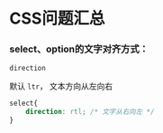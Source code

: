 # CSS问题汇总

### select、option的文字对齐方式：

`direction`

默认 `ltr`， 文本方向从左向右

```css
select{
    direction: rtl;	/* 文字从右向左 */
}
```



